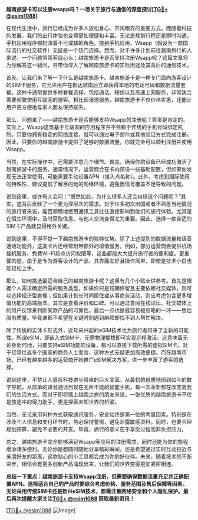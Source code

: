 **越南旅游卡可以注册wsapp吗？一场关于旅行与通信的深度探讨[[TG💪+ @esim1088](https://t.me/s/esim1088)]**

在现代生活中，旅行已经成为许多人放松身心、开阔眼界的重要方式。而随着科技的发展，我们的出行体验也变得更加便捷和丰富。无论是规划行程还是即时沟通，手机应用程序都扮演着不可或缺的角色。提到手机应用，Wsapp（假设为一款国际流行的社交软件）无疑是一个热门选择。然而，对于许多计划前往越南旅行的人来说，一个问题常常萦绕心头：越南旅游卡是否支持注册Wsapp呢？这篇文章将为你解答这一疑问，并带你深入了解越南旅游卡的实际用途及其背后的通信技术。

首先，让我们来了解一下什么是越南旅游卡。越南旅游卡是一种专门面向游客设计的SIM卡服务，它允许用户在抵达越南后立即获得本地的电话号码和数据流量套餐。这种卡通常提供多种套餐选择，包括通话、短信以及高速上网服务，非常适合需要频繁使用互联网的游客。相比起漫游服务，越南旅游卡不仅价格实惠，还能让用户更方便地与家人朋友保持联系。

那么，问题来了——越南旅游卡是否能够支持Wsapp的注册呢？答案是肯定的。实际上，Wsapp这类基于互联网的应用程序并不依赖于传统的手机号码绑定机制。只要你拥有稳定的网络连接，就可以通过电子邮件或其他验证方式完成注册。因此，只要你的越南旅游卡提供了足够的数据流量，你就完全可以顺利注册并使用Wsapp。

当然，在实际操作中，还需要注意几个细节。首先，确保你的设备已经成功激活了越南旅游卡的服务。通常情况下，运营商会在卡内预设一些基础配置，但如果你发现无法正常使用，可能需要手动设置APN（接入点名称）。此外，考虑到国际使用的特殊性，建议提前了解目的地的网络环境，避免因信号覆盖不足导致的问题。

说到这里，或许有人会问：“既然如此，为什么很多人还会纠结这个问题呢？”其实，这背后反映了一个更为深层次的需求。对于许多初次出国或者不熟悉当地情况的旅行者来说，能否顺畅地使用通讯工具往往直接影响到他们的旅行体验。尤其是在陌生环境中，及时获取信息、与他人交流变得尤为重要。因此，选择一款合适的SIM卡产品就显得格外关键。

说到这里，不得不提一下越南旅游卡的独特优势。除了上述提到的数据流量和语音通话功能外，这类卡片还经常附带额外的增值服务。例如，部分运营商会提供机场接机服务、免费Wi-Fi热点访问权限等，这些都能大大提升旅行者的便利度。更重要的是，由于是专为游客设计的产品，其界面友好且操作简单，即使是技术小白也能轻松上手。

那么，如何挑选最适合自己的越南旅游卡呢？这里有几个小贴士供参考。首先是根据个人需求确定所需的服务类型。如果你只是短期停留且主要依赖社交媒体，则可以选择经济型套餐；但如果计划长时间居住或从事商务活动，则应考虑包含更多增值功能的高端版本。其次是查看评价和口碑。可以通过查阅在线论坛、社交媒体上的用户反馈来判断某款产品的可靠性。最后一点也是最容易被忽略的一环——售后服务质量。毕竟谁都不希望在关键时刻遇到麻烦却找不到人帮忙解决。

除了传统的实体卡形式外，近年来兴起的eSIM技术也为旅行者带来了全新的可能性。所谓eSIM，即嵌入式SIM卡，无需物理插拔即可实现远程激活。这意味着无论身处何地，只要支持eSIM功能的设备，都可以直接下载所需的虚拟SIM卡。对于经常往返多个国家的商务人士而言，这种方式无疑更加高效便捷。而在越南市场，已经有越来越多的运营商开始推广eSIM解决方案，进一步丰富了游客的选择。

说到这里，不禁让人感叹科技进步带来的巨大变革。从最初的纸质地图到如今的数字导航，从简单的语音通话到现在无所不能的智能手机，每一次革新都在改变着我们的生活方式。而对于即将踏上越南之旅的朋友来说，一张优质的越南旅游卡不仅是旅途中的得力助手，更是探索未知世界的桥梁。

当然，无论采用何种方式获取通讯服务，安全始终是第一位的考量因素。特别是在涉及个人信息和支付环节时，务必保持警惕，避免泄露敏感资料。同时，也要合理规划预算，避免不必要的开支。毕竟，旅行的意义在于享受过程而非负担压力。

总之，越南旅游卡完全能够满足Wsapp等应用的注册需求，同时还能为你的旅程增添诸多便利。无论你是想随时随地分享精彩瞬间，还是希望通过实时互动拉近与亲朋好友的距离，这款贴心的小工具都会成为你的好伙伴。未来，随着技术的不断进步，相信会有更多创新产品涌现出来，让我们的世界变得更加紧密相连。

**总结一下重点：越南旅游卡支持Wsapp注册，但需要确保数据流量充足并正确配置APN。选择适合自己的产品时要综合考虑价格、服务范围及售后保障等因素。无论采用传统SIM卡还是新兴eSIM技术，都需注重网络安全和个人隐私保护。最后再次提醒大家关注[TG💪+ @esim1088](https://t.me/s/esim1088) 获取最新资讯！**

[[TG💪+ @esim1088](https://t.me/s/esim1088) ![Image](https://i.postimg.cc/4NQfJmqS/Snipaste-2025-05-13-00-14-12.png)]